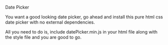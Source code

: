 Date Picker

You want a good looking date picker, go ahead and install this pure html css date picker with no external dependencies.

All you need to do is, include datePicker.min.js in your html file along with the style file and you are good to go.


